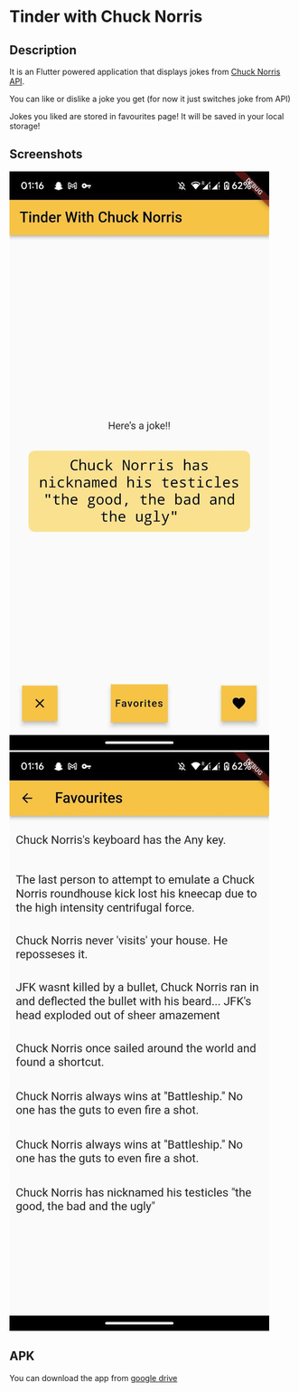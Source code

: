 # Tinder with Chuck Norris
## Description
It is an Flutter powered application that displays jokes from [Chuck Norris API](https://api.chucknorris.io/).

You can like or dislike a joke you get (for now it just switches joke from API)

Jokes you liked are stored in favourites page!
It will be saved in your local storage!
## Screenshots
![screenshot](pic1.jpg) ![screenshot](pic2.jpg)
## APK
You can download the app from [google drive](https://drive.google.com/file/d/1qxrLU6dBv6_GMwM7k7pf4uOcxX-F86il/view?usp=sharing)

